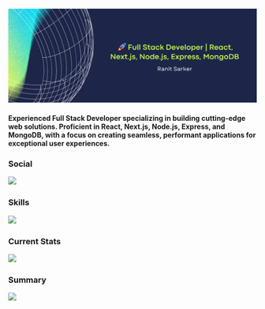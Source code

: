 ![Full Stack Developer | React, Node.js, MongoDB | Crafting innovative web solutions.](https://raw.githubusercontent.com/ranitsarker/ranitsarker/main/gitbanner.png)
#### Experienced Full Stack Developer specializing in building cutting-edge web solutions. Proficient in React, Next.js, Node.js, Express, and MongoDB, with a focus on creating seamless, performant applications for exceptional user experiences.
### Social
  <a href="https://www.linkedin.com/in/ranit-sarker-586074b4/">
    <img src="https://skillicons.dev/icons?i=linkedin" />
  </a>
  
### Skills
  <a href="https://github.com/ranitsarker">
    <img src="https://skillicons.dev/icons?i=react,nodejs,mongodb,nextjs,expressjs,tailwind,js,html,css,firebase&perline=5" />
  </a>
  
### Current Stats
![](http://github-profile-summary-cards.vercel.app/api/cards/stats?username=ranitsarker&theme=chartreuse_dark)

### Summary
![](http://github-profile-summary-cards.vercel.app/api/cards/profile-details?username=ranitsarker&theme=chartreuse_dark)




